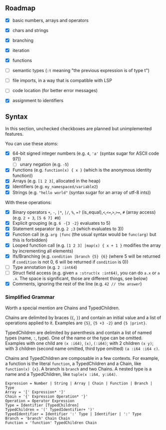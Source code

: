 

## Roadmap

- [x] basic numbers, arrays and operators
- [x] chars and strings
- [x] branching
- [x] iteration
- [x] functions
- [ ] semantic types (`:t` meaning "the previous expression is of type t")
- [ ] file imports, in a way that is compatible with LSP
- [ ] code location (for better error messages)
- [x] assignment to identifiers



## Syntax
In this section, unchecked checkboxes are planned but unimplemented features.

You can use these atoms:

- [x] 64-bit signed integer numbers (e.g. `4`, `'a'` (syntax sugar for ASCII code 97))
  - [ ] unary negation (e.g. `-5`)
- [x] Functions (e.g. `function(x) { x }` (which is the anonymous identity function))
- [x] Arrays (e.g. `[1 2 3]`, allocated in the heap)
- [x] Identifiers (e.g. `my_namespaced/variable2`)
- [x] Strings (e.g. `"hello world"` (syntax sugar for an array of utf-8 ints))

With these operations:

- [x] Binary operators `+`, `-`, `|*`, `|/`, `%`, `=?` (is_equal),`<`,`<=`,`>`,`>=`, `#` (array access) (e.g. `2 + 3`, `[5 6 7] #0`)
- [x] Explicit grouping (e.g. `6 -{3 -2}` evaluates to 5)
- [x] Statement separator (e.g. `2 ;3` (which evaluates to 3))
- [x] Function call (e.g. `arg |func` (the usual syntax would be `func(arg)` but this is forbidden)
- [x] Looped function call (e.g. `[1 2 3] |map(x) { x + 1 }` modifies the array by 
  incrementing all elements)
- [x] Ifs/Branching (e.g. `condition |branch {5} {6}` (where 5 will be returned if `condition` is not 0,
  6 will be returned if `condition` is 0))
- [ ] Type annotation (e.g. `2 :int64`)
- [ ] Struct field access (e.g. given `a :struct(x :int64)`, you can do `a.x` or `a .x`. The space is 
  significant, those are different things, see below)
- [x] Comments, ignoring the rest of the line (e.g. `42 // the answer`)

### Simplified Grammar
Worth a special mention are Chains and TypedChildren.

Chains are delimited by braces (`{`, `}`) and contain an initial value and a list of operations applied to it. Examples are `{5}`, `{5 +3 -2}` and `{5 |print}`.

TypedChildren are delimited by parenthesis and contain a list of named types (name, `:`, type). One of the name or the type can be omitted. Examples with one child are `(x :i64)`, `(x)`, `(:i64)`; with 2 children `(x y)`; with 3 children (second name omitted, third type omitted) `(a :i64 :i64 c)`.

Chains and TypedChildren are composable in a few contexts. For example, a function is the literal `function`, a TypedChildren and a Chain, like `function(x) {x}`. A branch is `branch` and two Chains. A nested type is a name and a TypedChildren, like `tuple(x :i64, y:i64)`. 

```
Expression = Number | String | Array | Chain | Function | Branch | Type
Array = '[' Expression* ']'
Chain = '{' Expression Operation* '}' 
Operation = Operator Expression
Type = Identifier [TypedChildren]
TypedChildren = '(' TypedIdentifier+ ')'
TypedIdentifier = Identifier ':' Type | Identifier | ':' Type
Branch = 'branch' Chain Chain
Function = 'function' TypedChildren Chain
```
